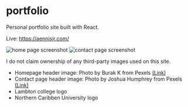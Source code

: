 # portfolio
Personal portfolio site built with React.

Live: https://aennisjr.com/

![home page screenshot](https://i.imgur.com/8T6g5Kd.png)
![contact page screenshot](https://i.imgur.com/fnbL0CN.png)

I do not claim ownership of any third-party images used on this site.
- Homepage header image: Photo by Burak K from Pexels [(Link)](https://www.pexels.com/photo/grayscale-photo-of-road-1250664/)
- Contact page header image: Photo by Joshua Humphrey from Pexels [(Link)](https://www.pexels.com/photo/brown-multi-arc-green-floored-tunnel-698590/)
- Lambton college logo
- Northern Caribben University logo
